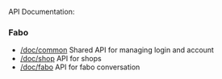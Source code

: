 API Documentation:

### Fabo

- [/doc/common](/doc/xfabo/common) Shared API for managing login and account
- [/doc/shop](/doc/xfabo/shop) API for shops
- [/doc/fabo](/doc/fabo) API for fabo conversation
